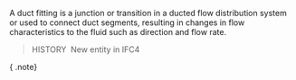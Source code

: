 A duct fitting is a junction or transition in a ducted flow distribution system or used to connect duct segments, resulting in changes in flow characteristics to the fluid such as direction and flow rate.

> HISTORY&nbsp; New entity in IFC4

{ .note}
>